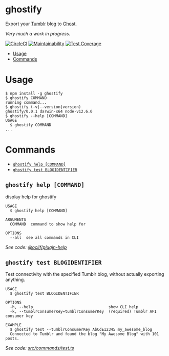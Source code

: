 ghostify
========

Export your [Tumblr](https://tumblr.com) blog to [Ghost](https://ghost.org).

_Very much a work in progress._

[![CircleCI](https://circleci.com/gh/jmooserific/ghostify.svg?style=svg)](https://circleci.com/gh/jmooserific/ghostify)
[![Maintainability](https://api.codeclimate.com/v1/badges/ce3bd74775ca451ac327/maintainability)](https://codeclimate.com/github/jmooserific/ghostify/maintainability)
[![Test Coverage](https://api.codeclimate.com/v1/badges/ce3bd74775ca451ac327/test_coverage)](https://codeclimate.com/github/jmooserific/ghostify/test_coverage)

<!-- toc -->
* [Usage](#usage)
* [Commands](#commands)
<!-- tocstop -->
# Usage
<!-- usage -->
```sh-session
$ npm install -g ghostify
$ ghostify COMMAND
running command...
$ ghostify (-v|--version|version)
ghostify/0.0.1 darwin-x64 node-v12.6.0
$ ghostify --help [COMMAND]
USAGE
  $ ghostify COMMAND
...
```
<!-- usagestop -->
# Commands
<!-- commands -->
* [`ghostify help [COMMAND]`](#ghostify-help-command)
* [`ghostify test BLOGIDENTIFIER`](#ghostify-test-blogidentifier)

## `ghostify help [COMMAND]`

display help for ghostify

```
USAGE
  $ ghostify help [COMMAND]

ARGUMENTS
  COMMAND  command to show help for

OPTIONS
  --all  see all commands in CLI
```

_See code: [@oclif/plugin-help](https://github.com/oclif/plugin-help/blob/v2.2.0/src/commands/help.ts)_

## `ghostify test BLOGIDENTIFIER`

Test connectivity with the specified Tumblr blog, without actually exporting anything.

```
USAGE
  $ ghostify test BLOGIDENTIFIER

OPTIONS
  -h, --help                                 show CLI help
  -k, --tumblrConsumerKey=tumblrConsumerKey  (required) Tumblr API consumer key

EXAMPLE
  $ ghostify test --tumblrConsumerKey AbCdE12345 my_awesome_blog
  Connected to Tumblr and found the blog "My Awesome Blog" with 101 posts.
```

_See code: [src/commands/test.ts](https://github.com/jmooserific/ghostify/blob/v0.0.1/src/commands/test.ts)_
<!-- commandsstop -->
